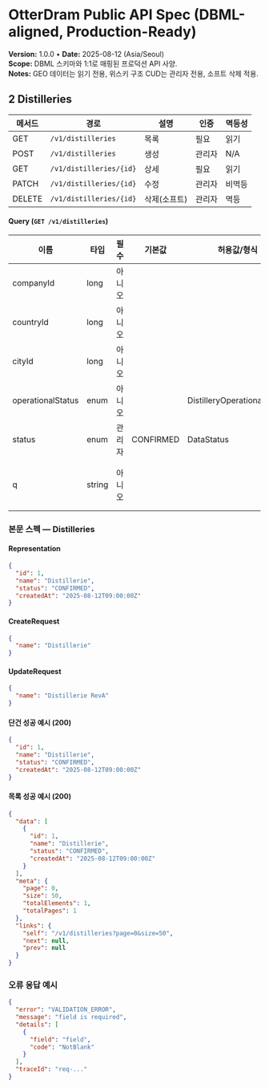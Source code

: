 # OtterDram Public API Spec (DBML-aligned, Production-Ready)
**Version:** 1.0.0 • **Date:** 2025-08-12 (Asia/Seoul)  
**Scope:** DBML 스키마와 1:1로 매핑된 프로덕션 API 사양.  
**Notes:** GEO 데이터는 읽기 전용, 위스키 구조 CUD는 관리자 전용, 소프트 삭제 적용.

## 2 Distilleries

| 메서드 | 경로 | 설명 | 인증 | 멱등성 |
|---|---|---|---|---|
| GET | `/v1/distilleries` | 목록 | 필요 | 읽기 |
| POST | `/v1/distilleries` | 생성 | 관리자 | N/A |
| GET | `/v1/distilleries/{id}` | 상세 | 필요 | 읽기 |
| PATCH | `/v1/distilleries/{id}` | 수정 | 관리자 | 비멱등 |
| DELETE | `/v1/distilleries/{id}` | 삭제(소프트) | 관리자 | 멱등 |

#### Query (`GET /v1/distilleries`)
| 이름 | 타입 | 필수 | 기본값 | 허용값/형식 | 비고 |
|---|---|---|---|---|---|
| companyId | long | 아니오 |  |  | FK |
| countryId | long | 아니오 |  |  | FK |
| cityId | long | 아니오 |  |  | FK |
| operationalStatus | enum | 아니오 |  | DistilleryOperationalStatus |
| status | enum | 관리자 | CONFIRMED | DataStatus |
| q | string | 아니오 |  |  | 이름/번역 |


### 본문 스펙 — Distilleries
#### Representation
```json
{
  "id": 1,
  "name": "Distillerie",
  "status": "CONFIRMED",
  "createdAt": "2025-08-12T09:00:00Z"
}
```
#### CreateRequest
```json
{
  "name": "Distillerie"
}
```
#### UpdateRequest
```json
{
  "name": "Distillerie RevA"
}
```
#### 단건 성공 예시 (200)
```json
{
  "id": 1,
  "name": "Distillerie",
  "status": "CONFIRMED",
  "createdAt": "2025-08-12T09:00:00Z"
}
```
#### 목록 성공 예시 (200)
```json
{
  "data": [
    {
      "id": 1,
      "name": "Distillerie",
      "status": "CONFIRMED",
      "createdAt": "2025-08-12T09:00:00Z"
    }
  ],
  "meta": {
    "page": 0,
    "size": 50,
    "totalElements": 1,
    "totalPages": 1
  },
  "links": {
    "self": "/v1/distilleries?page=0&size=50",
    "next": null,
    "prev": null
  }
}
```
### 오류 응답 예시
```json
{
  "error": "VALIDATION_ERROR",
  "message": "field is required",
  "details": [
    {
      "field": "field",
      "code": "NotBlank"
    }
  ],
  "traceId": "req-..."
}
```